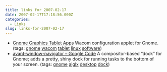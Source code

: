```yaml
---
title: links for 2007-02-17
date: 2007-02-17T17:18:56.000Z
categories:
  - Links
slug: links-for-2007-02-17
---
```

<ul class="simple">
  <li>
    <a class="reference external" href="http://alexmac.cc/tablet-apps/">Gnome Graphics Tablet Apps</a> Wacom configuration applet for Gnome. (tags: <a class="reference external" href="http://del.icio.us/nathanyergler/gnome">gnome</a> <a class="reference external" href="http://del.icio.us/nathanyergler/wacom">wacom</a> <a class="reference external" href="http://del.icio.us/nathanyergler/tablet">tablet</a> <a class="reference external" href="http://del.icio.us/nathanyergler/linux">linux</a> <a class="reference external" href="http://del.icio.us/nathanyergler/software">software</a>)
  </li>
  <li>
    <a class="reference external" href="http://code.google.com/p/avant-window-navigator/">avant-window-navigator – Google Code</a> A compositor-based “dock” for Gnome; adds a pretty, shiny dock for running tasks to the bottom of your screen. (tags: <a class="reference external" href="http://del.icio.us/nathanyergler/gnome">gnome</a> <a class="reference external" href="http://del.icio.us/nathanyergler/aiglx">aiglx</a> <a class="reference external" href="http://del.icio.us/nathanyergler/desktop">desktop</a> <a class="reference external" href="http://del.icio.us/nathanyergler/dock">dock</a>)
  </li>
</ul>



